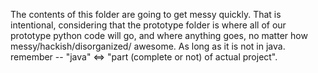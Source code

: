 The contents of this folder are going to get messy quickly.
That is intentional, considering that the prototype folder
is where all of our prototype python code will go, and where
anything goes, no matter how messy/hackish/disorganized/
awesome. As long as it is not in java.
remember -- "java" <=> "part (complete or not) of actual project".
